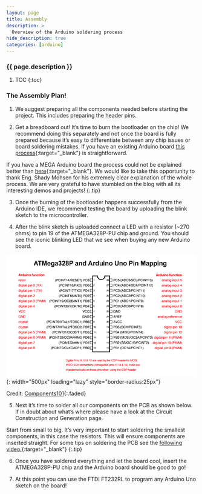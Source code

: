 ```yaml
---
layout: page
title: Assembly
description: >
  Overview of the Arduino soldering process
hide_description: true
categories: [arduino]
---
```



<h3 class="faded">{{ page.description }}</h3>

1. TOC
{:toc}

### The Assembly Plan!

1. We suggest preparing all the components needed before starting the project. This includes preparing the header pins.

2. Get a breadboard out! It’s time to burn the bootloader on the chip! We recommend doing this separately and not once the board is fully prepared because it’s easy to differentiate between any chip issues or board soldering mistakes. If you have an existing Arduino board [this process][burning]{:target="_blank"} is straightforward.

If you have a MEGA Arduino board the process could not be explained better than [here][burningarduino]{:target="_blank"}. We would like to take this opportunity to thank Eng. Shady Mohsen for his extremely clear explanation of the whole process. We are very grateful to have stumbled on the blog with all its interesting demos and projects!
{:.tip}

3. Once the burning of the bootloader happens successfully from the Arduino IDE, we recommend testing the board by uploading the blink sketch to the microcontroller.

4. After the blink sketch is uploaded connect a LED with a resistor (~270 ohms) to pin 19 of the ATMEGA328P-PU chip and ground. You should see the iconic blinking LED that we see when buying any new Arduino board.

![PinMap](/assets/blog/arduino_ic_pinmap.png){: width="500px" loading="lazy" style="border-radius:25px"}

Credit: [Components101](https://components101.com/microcontrollers/atmega328p-pinout-features-datasheet){:.faded}

5. Next it’s time to solder all our components on the PCB as shown below. If in doubt about what’s where please have a look at the Circuit Construction and Generation page.

Start from small to big. It’s very important to start soldering the smallest components, in this case the resistors. This will ensure components are inserted straight. For some tips on soldering the PCB see the [following video.][soldertips]{:target="_blank"}
{:.tip}

6. Once you have soldered everything and let the board cool, insert the ATMEGA328P-PU chip and the Arduino board should be good to go!

7. At this point you can use the FTDI FT232RL to program any Arduino Uno sketch on the board!

[burning]: https://www.arduino.cc/en/Tutorial/BuiltInExamples/ArduinoISP
[burningarduino]: https://www.arduino.cc/en/Tutorial/BuiltInExamples/ArduinoISP
[soldertips]: https://www.youtube.com/watch?v=VxMV6wGS3NY